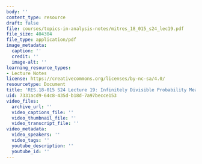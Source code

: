 ```yaml
---
body: ''
content_type: resource
draft: false
file: courses/topics-in-analysis-notes/mitres_18_015_s24_lec19.pdf
file_size: 404304
file_type: application/pdf
image_metadata:
  caption: ''
  credit: ''
  image-alt: ''
learning_resource_types:
- Lecture Notes
license: https://creativecommons.org/licenses/by-nc-sa/4.0/
resourcetype: Document
title: 'RES.18-015 S24 Lecture 19: Infinitely Divisible Probability Measures'
uid: 7331acd9-64c8-435d-b18d-7a97becce153
video_files:
  archive_url: ''
  video_captions_file: ''
  video_thumbnail_file: ''
  video_transcript_file: ''
video_metadata:
  video_speakers: ''
  video_tags: ''
  youtube_description: ''
  youtube_id: ''
---
```

